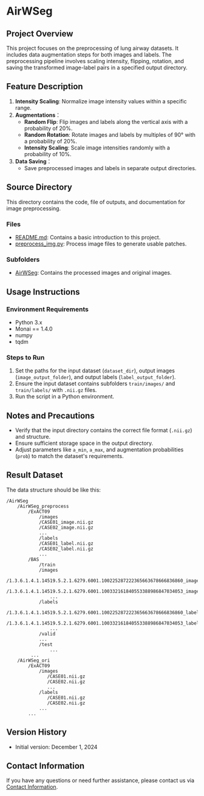 # AirWSeg

## Project Overview

This project focuses on the preprocessing of lung airway datasets. It includes data augmentation steps for both images and labels. The preprocessing pipeline involves scaling intensity, flipping, rotation, and saving the transformed image-label pairs in a specified output directory.

## Feature Description

1. **Intensity Scaling**: Normalize image intensity values within a specific range.
2. **Augmentations**：
   - **Random Flip**: Flip images and labels along the vertical axis with a probability of 20%.
   - **Random Rotation**: Rotate images and labels by multiples of 90° with a probability of 20%.
   - **Intensity Scaling**: Scale image intensities randomly with a probability of 10%.
3. **Data Saving**：
   - Save preprocessed images and labels in separate output directories.

## Source Directory

This directory contains the code, file of outputs, and documentation for image preprocessing.

### Files

- [README.md](./README.md/): Contains a basic introduction to this project.
- [preprocess_img.py](./preprocess_img.py/): Process image files to generate usable patches.

### Subfolders

- [AirWSeg](./AirWSeg/): Contains the processed images and original images.


## Usage Instructions

### Environment Requirements

- Python 3.x
- Monai == 1.4.0
- numpy
- tqdm

### Steps to Run

1. Set the paths for the input dataset (`dataset_dir`), output images (`image_output_folder`), and output labels (`label_output_folder`).
2. Ensure the input dataset contains subfolders `train/images/` and `train/labels/` with `.nii.gz` files.
3. Run the script in a Python environment.

## Notes and Precautions

- Verify that the input directory contains the correct file format (`.nii.gz`) and structure.
- Ensure sufficient storage space in the output directory.
- Adjust parameters like `a_min`, `a_max`, and augmentation probabilities (`prob`) to match the dataset's requirements.

## Result Dataset

The data structure should be like this:

	/AirWSeg
		/AirWSeg_preprocess
			/ExACT09
			    /images
				/CASE01_image.nii.gz
				/CASE02_image.nii.gz
				...
			    /labels
				/CASE01_label.nii.gz
				/CASE02_label.nii.gz
				...
			/BAS
			    /train
				/images
				    /1.3.6.1.4.1.14519.5.2.1.6279.6001.100225287222365663678666836860_image.nii.gz
				    /1.3.6.1.4.1.14519.5.2.1.6279.6001.100332161840553388986847034053_image.nii.gz
				    ...	
				/labels
					/1.3.6.1.4.1.14519.5.2.1.6279.6001.100225287222365663678666836860_label.nii.gz
					/1.3.6.1.4.1.14519.5.2.1.6279.6001.100332161840553388986847034053_label.nii.gz
				    ...	
			    /valid
				...
			    /test
			        ...
			 ...
		/AirWSeg_ori	
			/ExACT09
			    /images
			       /CASE01.nii.gz
			       /CASE02.nii.gz
			       ...
			    /labels
			       /CASE01.nii.gz
			       /CASE02.nii.gz
				...	
			...	
## Version History

- Initial version: December 1, 2024

## Contact Information

If you have any questions or need further assistance, please contact us via [Contact Information](mailto:kysonzhou602@163.com).
